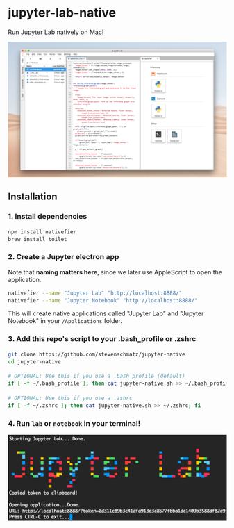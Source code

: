 # jupyter-lab-native
Run Jupyter Lab natively on Mac!

![Jupyter Lab, Native (GUI)](img/gui.png)

## Installation

### 1. Install dependencies

```bash
npm install nativefier
brew install toilet
```

### 2. Create a Jupyter electron app

Note that **naming matters here**, since we later use AppleScript to open the application.

```bash
nativefier --name "Jupyter Lab" "http://localhost:8888/"
nativefier --name "Jupyter Notebook" "http://localhost:8888/"
```

This will create native applications called "Jupyter Lab" and "Jupyter Notebook" in your `/Applications` folder.

### 3. Add this repo's script to your .bash_profile or .zshrc

```bash
git clone https://github.com/stevenschmatz/jupyter-native
cd jupyter-native

# OPTIONAL: Use this if you use a .bash_profile (default)
if [ -f ~/.bash_profile ]; then cat jupyter-native.sh >> ~/.bash_profile; fi

# OPTIONAL: Use this if you use a .zshrc
if [ -f ~/.zshrc ]; then cat jupyter-native.sh >> ~/.zshrc; fi
```

### 4. Run `lab` or `notebook` in your terminal!

![Jupyter Lab, Native (terminal)](img/term.png)